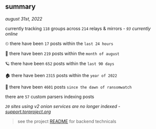 
## summary
_august 31st, 2022_

currently tracking `118` groups across `214` relays & mirrors - _`93` currently online_

⏲ there have been `17` posts within the `last 24 hours`

🦈 there have been `219` posts within the `month of august`

🪐 there have been `652` posts within the `last 90 days`

🏚 there have been `2315` posts within the `year of 2022`

🦕 there have been `4601` posts `since the dawn of ransomwatch`

there are `57` custom parsers indexing posts

_`20` sites using v2 onion services are no longer indexed - [support.torproject.org](https://support.torproject.org/onionservices/v2-deprecation/)_

> see the project [README](https://github.com/joshhighet/ransomwatch#ransomwatch--) for backend technicals
